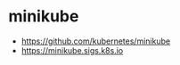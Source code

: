 # minikube

+ https://github.com/kubernetes/minikube
+ https://minikube.sigs.k8s.io



























